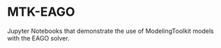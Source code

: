 # MTK-EAGO
Jupyter Notebooks that demonstrate the use of ModelingToolkit models with the EAGO solver.
